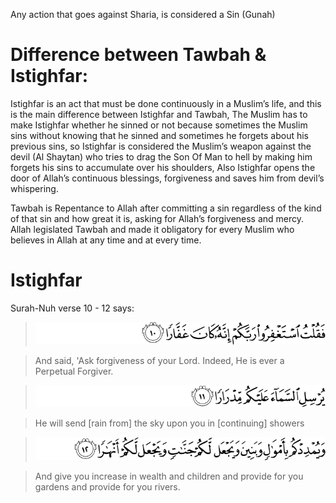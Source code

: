 Any action that goes against Sharia, is considered a Sin (Gunah)

Difference between Tawbah & Istighfar:
======================================
Istighfar is an act that must be done continuously in a Muslim’s life, and this is the main difference between Istighfar and Tawbah, The Muslim has to make Istighfar whether he sinned or not because sometimes the Muslim sins without knowing that he sinned and sometimes he forgets about his previous sins, so Istighfar is considered the Muslim’s weapon against the devil (Al Shaytan) who tries to drag the Son Of Man to hell by making him forgets his sins to accumulate over his shoulders, Also Istighfar opens the door of Allah’s continuous blessings, forgiveness and saves him from devil’s whispering.

Tawbah is Repentance to Allah after committing a sin regardless of the kind of that sin and how great it is, asking for Allah’s forgiveness and mercy.
Allah legislated Tawbah and made it obligatory for every Muslim who believes in Allah at any time and at every time.

Istighfar
=========
Surah-Nuh verse 10 - 12 says:

> ![71:10](https://github.com/shamhub/islam/blob/main/repentance/image.png?raw=true)

>  And said, 'Ask forgiveness of your Lord. Indeed, He is ever a Perpetual Forgiver.

> ![71:11](https://github.com/shamhub/islam/blob/main/repentance/image-1.png?raw=true)

>  He will send [rain from] the sky upon you in [continuing] showers

> ![71:12](https://github.com/shamhub/islam/blob/main/repentance/image-2.png?raw=true)

>  And give you increase in wealth and children and provide for you gardens and provide for you rivers.
